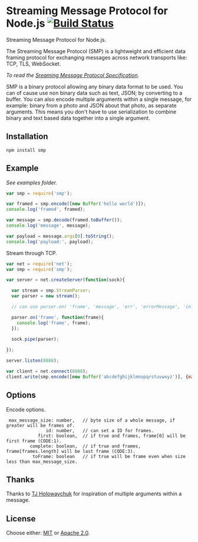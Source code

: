 # Streaming Message Protocol for Node.js [![Build Status](https://api.travis-ci.org/smprotocol/smp-node.png)](https://travis-ci.org/smprotocol/smp-node)

Streaming Message Protocol for Node.js.  

The Streaming Message Protocol (SMP) is a lightweight and efficient data framing protocol for 
exchanging messages across network transports like: TCP, TLS, WebSocket. 

_To read the [Sreaming Message Protocol Specification](http://smprotocol.github.io/)._

SMP is a binary protocol allowing any binary data format to be used. You can of cause use non 
binary data such as text, JSON; by converting to a buffer. You can also encode multiple arguments 
within a single message, for example: binary from a photo and JSON about that photo, as separate 
arguments. This means you don't have to use serialization to combine binary and text based data
together into a single argument.
 

## Installation

```
npm install smp
```


## Example

_See examples folder._

```js
var smp = require('smp');

var framed = smp.encode([new Buffer('hello world')]);
console.log('framed', framed);

var message = smp.decode(framed.toBuffer());
console.log('message', message);

var payload = message.args[0].toString();
console.log('payload:', payload);

```
Stream through TCP.

```js
var net = require('net');
var smp = require('smp');

var server = net.createServer(function(sock){

  var stream = smp.StreamParser;
  var parser = new stream();

  // can use parser.on( 'frame', 'message', 'err', 'errorMessage', 'information', etc.

  parser.on('frame', function(frame){
    console.log('frame', frame);
  });

  sock.pipe(parser);
  
});

server.listen(8888);

var client = net.connect(8888);
client.write(smp.encode([new Buffer('abcdefghijklmnopqrstuvwxyz')], {max_message_size: 10, id: 555, first: true}).toBuffer());

```


## Options

Encode options.
```
 max_message_size: number,   // byte size of a whole message, if greater will be frames of.
               id: number,   // can set a ID for frames.
            first: boolean,  // if true and frames, frame[0] will be first frame (CODE:1).
         complete: boolean,  // if true and frames, frame[frames.length] will be last frame (CODE:3).
          toFrame: boolean   // if true will be frame even when size less than max_message_size.
```


## Thanks

Thanks to [TJ Holowaychuk](https://github.com/tj/node-amp) for inspiration of multiple arguments within a message.


## License

Choose either: [MIT](http://opensource.org/licenses/MIT) or [Apache 2.0](http://www.apache.org/licenses/LICENSE-2.0).
